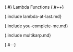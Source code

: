 
{.#} Lambda Functions
{.#++}

{.include lambda-at-last.md}

{.include you-complete-me.md}

{.include multikarp.md}

{.#--}
